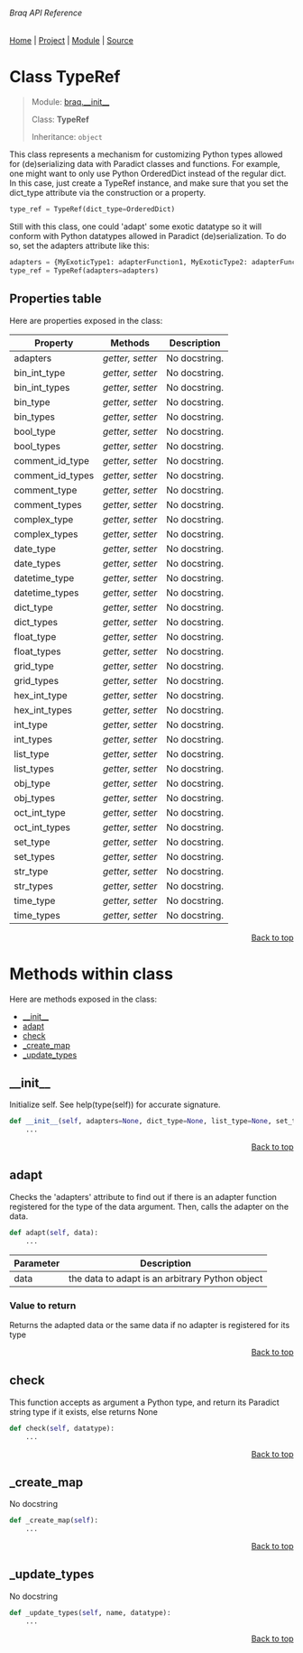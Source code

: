###### Braq API Reference
[Home](/docs/api/README.md) | [Project](/README.md) | [Module](/docs/api/modules/braq/__init__/README.md) | [Source](/braq/__init__.py)

# Class TypeRef
> Module: [braq.\_\_init\_\_](/docs/api/modules/braq/__init__/README.md)
>
> Class: **TypeRef**
>
> Inheritance: `object`

This class represents a mechanism for customizing
Python types allowed for (de)serializing data with Paradict classes and functions.
For example, one might want to only use Python OrderedDict instead of the regular
dict. In this case, just create a TypeRef instance, and make sure that you
set the dict_type attribute via the construction or a property.

```python
type_ref = TypeRef(dict_type=OrderedDict)
```

Still with this class, one could 'adapt' some exotic datatype so it will
conform with Python datatypes allowed in Paradict (de)serialization.
To do so, set the adapters attribute like this:

```python
adapters = {MyExoticType1: adapterFunction1, MyExoticType2: adapterFunction2}
type_ref = TypeRef(adapters=adapters)
```

## Properties table
Here are properties exposed in the class:

| Property | Methods | Description |
| --- | --- | --- |
| adapters | _getter, setter_ | No docstring. |
| bin\_int\_type | _getter, setter_ | No docstring. |
| bin\_int\_types | _getter, setter_ | No docstring. |
| bin\_type | _getter, setter_ | No docstring. |
| bin\_types | _getter, setter_ | No docstring. |
| bool\_type | _getter, setter_ | No docstring. |
| bool\_types | _getter, setter_ | No docstring. |
| comment\_id\_type | _getter, setter_ | No docstring. |
| comment\_id\_types | _getter, setter_ | No docstring. |
| comment\_type | _getter, setter_ | No docstring. |
| comment\_types | _getter, setter_ | No docstring. |
| complex\_type | _getter, setter_ | No docstring. |
| complex\_types | _getter, setter_ | No docstring. |
| date\_type | _getter, setter_ | No docstring. |
| date\_types | _getter, setter_ | No docstring. |
| datetime\_type | _getter, setter_ | No docstring. |
| datetime\_types | _getter, setter_ | No docstring. |
| dict\_type | _getter, setter_ | No docstring. |
| dict\_types | _getter, setter_ | No docstring. |
| float\_type | _getter, setter_ | No docstring. |
| float\_types | _getter, setter_ | No docstring. |
| grid\_type | _getter, setter_ | No docstring. |
| grid\_types | _getter, setter_ | No docstring. |
| hex\_int\_type | _getter, setter_ | No docstring. |
| hex\_int\_types | _getter, setter_ | No docstring. |
| int\_type | _getter, setter_ | No docstring. |
| int\_types | _getter, setter_ | No docstring. |
| list\_type | _getter, setter_ | No docstring. |
| list\_types | _getter, setter_ | No docstring. |
| obj\_type | _getter, setter_ | No docstring. |
| obj\_types | _getter, setter_ | No docstring. |
| oct\_int\_type | _getter, setter_ | No docstring. |
| oct\_int\_types | _getter, setter_ | No docstring. |
| set\_type | _getter, setter_ | No docstring. |
| set\_types | _getter, setter_ | No docstring. |
| str\_type | _getter, setter_ | No docstring. |
| str\_types | _getter, setter_ | No docstring. |
| time\_type | _getter, setter_ | No docstring. |
| time\_types | _getter, setter_ | No docstring. |

<p align="right"><a href="#braq-api-reference">Back to top</a></p>

# Methods within class
Here are methods exposed in the class:
- [\_\_init\_\_](#__init__)
- [adapt](#adapt)
- [check](#check)
- [\_create\_map](#_create_map)
- [\_update\_types](#_update_types)

## \_\_init\_\_
Initialize self.  See help(type(self)) for accurate signature.

```python
def __init__(self, adapters=None, dict_type=None, list_type=None, set_type=None, obj_type=None, dict_types=None, list_types=None, set_types=None, obj_types=None, bin_type=None, bin_int_type=None, bool_type=None, complex_type=None, date_type=None, datetime_type=None, comment_type=None, comment_id_type=None, float_type=None, grid_type=None, hex_int_type=None, int_type=None, oct_int_type=None, str_type=None, time_type=None, bin_types=None, bin_int_types=None, bool_types=None, complex_types=None, date_types=None, datetime_types=None, comment_types=None, comment_id_types=None, float_types=None, grid_types=None, hex_int_types=None, int_types=None, oct_int_types=None, str_types=None, time_types=None):
    ...
```

<p align="right"><a href="#braq-api-reference">Back to top</a></p>

## adapt
Checks the 'adapters' attribute to find out if there is
an adapter function registered for the type of the data argument.
Then, calls the adapter on the data.

```python
def adapt(self, data):
    ...
```

| Parameter | Description |
| --- | --- |
| data | the data to adapt is an arbitrary Python object |

### Value to return
Returns the adapted data or the same data if no adapter is registered for its type

<p align="right"><a href="#braq-api-reference">Back to top</a></p>

## check
This function accepts as argument a Python type, and return
its Paradict string type if it exists, else returns None

```python
def check(self, datatype):
    ...
```

<p align="right"><a href="#braq-api-reference">Back to top</a></p>

## \_create\_map
No docstring

```python
def _create_map(self):
    ...
```

<p align="right"><a href="#braq-api-reference">Back to top</a></p>

## \_update\_types
No docstring

```python
def _update_types(self, name, datatype):
    ...
```

<p align="right"><a href="#braq-api-reference">Back to top</a></p>
